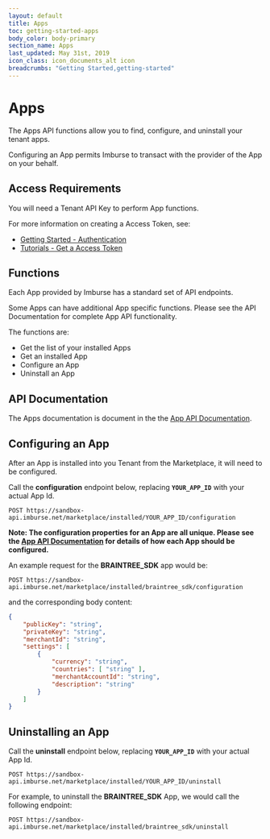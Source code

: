 ```yaml
---
layout: default
title: Apps
toc: getting-started-apps
body_color: body-primary
section_name: Apps
last_updated: May 31st, 2019
icon_class: icon_documents_alt icon
breadcrumbs: "Getting Started,getting-started"
---
```

# Apps
The Apps API functions allow you to find, configure, and uninstall your tenant apps.

Configuring an App permits Imburse to transact with the provider of the App on your behalf.

## Access Requirements
You will need a Tenant API Key to perform App functions.

For more information on creating a Access Token, see:

- [Getting Started - Authentication](/pages/getting-started/authentication)
- [Tutorials - Get a Access Token](/pages/tutorials/get-access-token/)

## Functions
Each App provided by Imburse has a standard set of API endpoints.

Some Apps can have additional App specific functions. Please see the API Documentation for complete App API functionality.

The functions are:

- Get the list of your installed Apps
- Get an installed App
- Configure an App
- Uninstall an App

## API Documentation
The Apps documentation is document in the the [App API Documentation](https://api-docs.imbursepayments.com/?version=latest#1272cb75-3e30-4ac1-8d5e-c38c4aad1f4d).

## Configuring an App
After an App is installed into you Tenant from the Marketplace, it will need to be configured.

Call the **configuration** endpoint below, replacing **`YOUR_APP_ID`** with your actual App Id.

```
POST https://sandbox-api.imburse.net/marketplace/installed/YOUR_APP_ID/configuration
```

**Note: The configuration properties for an App are all unique. Please see the [App API Documentation](https://api-docs.imbursepayments.com/?version=latest#1272cb75-3e30-4ac1-8d5e-c38c4aad1f4d) for details of how each App should be configured.**

An example request for the **BRAINTREE_SDK** app would be:

```
POST https://sandbox-api.imburse.net/marketplace/installed/braintree_sdk/configuration
```

and the corresponding body content:
```json
{
    "publicKey": "string",
    "privateKey": "string",
    "merchantId": "string",
    "settings": [
        {
            "currency": "string",
            "countries": [ "string" ],
            "merchantAccountId": "string",
            "description": "string"
        }
    ]
}
```

## Uninstalling an App
Call the **uninstall** endpoint below, replacing **`YOUR_APP_ID`** with your actual App Id.

```
POST https://sandbox-api.imburse.net/marketplace/installed/YOUR_APP_ID/uninstall
```

For example, to uninstall the **BRAINTREE_SDK** App, we would call the following endpoint:
```
POST https://sandbox-api.imburse.net/marketplace/installed/braintree_sdk/uninstall
```





